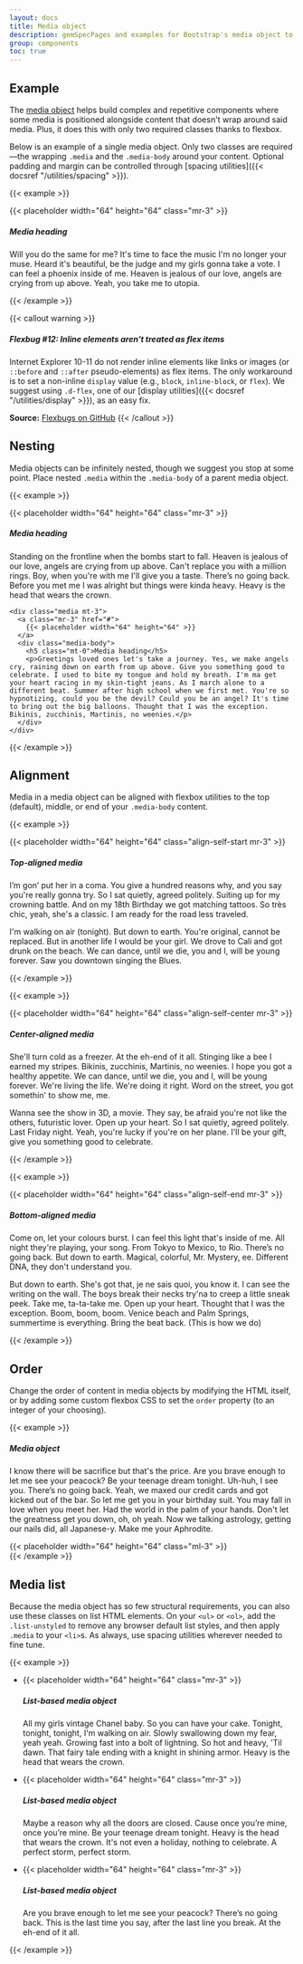 ```yaml
---
layout: docs
title: Media object
description: gemSpecPages and examples for Bootstrap's media object to construct highly repetitive components like blog comments, tweets, and the like.
group: components
toc: true
---
```


## Example

The [media object](http://www.stubbornella.org/content/2010/06/25/the-media-object-saves-hundreds-of-lines-of-code/) helps build complex and repetitive components where some media is positioned alongside content that doesn't wrap around said media. Plus, it does this with only two required classes thanks to flexbox.

Below is an example of a single media object. Only two classes are required—the wrapping `.media` and the `.media-body` around your content. Optional padding and margin can be controlled through [spacing utilities]({{< docsref "/utilities/spacing" >}}).

{{< example >}}
<div class="media">
  {{< placeholder width="64" height="64" class="mr-3" >}}
  <div class="media-body">
    <h5 class="mt-0">Media heading</h5>
    <p>Will you do the same for me? It's time to face the music I'm no longer your muse. Heard it's beautiful, be the judge and my girls gonna take a vote. I can feel a phoenix inside of me. Heaven is jealous of our love, angels are crying from up above. Yeah, you take me to utopia.</p>
  </div>
</div>
{{< /example >}}

{{< callout warning >}}
##### Flexbug #12: Inline elements aren't treated as flex items

Internet Explorer 10-11 do not render inline elements like links or images (or `::before` and `::after` pseudo-elements) as flex items. The only workaround is to set a non-inline `display` value (e.g., `block`, `inline-block`, or `flex`). We suggest using `.d-flex`, one of our [display utilities]({{< docsref "/utilities/display" >}}), as an easy fix.

**Source:** [Flexbugs on GitHub](https://github.com/philipwalton/flexbugs#flexbug-12)
{{< /callout >}}

## Nesting

Media objects can be infinitely nested, though we suggest you stop at some point. Place nested `.media` within the `.media-body` of a parent media object.

{{< example >}}
<div class="media">
  {{< placeholder width="64" height="64" class="mr-3" >}}
  <div class="media-body">
    <h5 class="mt-0">Media heading</h5>
    <p>Standing on the frontline when the bombs start to fall. Heaven is jealous of our love, angels are crying from up above. Can't replace you with a million rings. Boy, when you're with me I'll give you a taste. There’s no going back. Before you met me I was alright but things were kinda heavy. Heavy is the head that wears the crown.</p>

    <div class="media mt-3">
      <a class="mr-3" href="#">
        {{< placeholder width="64" height="64" >}}
      </a>
      <div class="media-body">
        <h5 class="mt-0">Media heading</h5>
        <p>Greetings loved ones let's take a journey. Yes, we make angels cry, raining down on earth from up above. Give you something good to celebrate. I used to bite my tongue and hold my breath. I'm ma get your heart racing in my skin-tight jeans. As I march alone to a different beat. Summer after high school when we first met. You're so hypnotizing, could you be the devil? Could you be an angel? It's time to bring out the big balloons. Thought that I was the exception. Bikinis, zucchinis, Martinis, no weenies.</p>
      </div>
    </div>
  </div>
</div>
{{< /example >}}

## Alignment

Media in a media object can be aligned with flexbox utilities to the top (default), middle, or end of your `.media-body` content.

{{< example >}}
<div class="media">
  {{< placeholder width="64" height="64" class="align-self-start mr-3" >}}
  <div class="media-body">
    <h5 class="mt-0">Top-aligned media</h5>
    <p>I’m gon’ put her in a coma. You give a hundred reasons why, and you say you're really gonna try. So I sat quietly, agreed politely. Suiting up for my crowning battle. And on my 18th Birthday we got matching tattoos. So très chic, yeah, she's a classic. I am ready for the road less traveled.</p>
    <p>I'm walking on air (tonight). But down to earth. You're original, cannot be replaced. But in another life I would be your girl. We drove to Cali and got drunk on the beach. We can dance, until we die, you and I, will be young forever. Saw you downtown singing the Blues.</p>
  </div>
</div>
{{< /example >}}

{{< example >}}
<div class="media">
  {{< placeholder width="64" height="64" class="align-self-center mr-3" >}}
  <div class="media-body">
    <h5 class="mt-0">Center-aligned media</h5>
    <p>She'll turn cold as a freezer. At the eh-end of it all. Stinging like a bee I earned my stripes. Bikinis, zucchinis, Martinis, no weenies. I hope you got a healthy appetite. We can dance, until we die, you and I, will be young forever. We're living the life. We're doing it right. Word on the street, you got somethin' to show me, me.</p>
    <p class="mb-0">Wanna see the show in 3D, a movie. They say, be afraid you're not like the others, futuristic lover. Open up your heart. So I sat quietly, agreed politely. Last Friday night. Yeah, you're lucky if you're on her plane. I'll be your gift, give you something good to celebrate.</p>
  </div>
</div>
{{< /example >}}

{{< example >}}
<div class="media">
  {{< placeholder width="64" height="64" class="align-self-end mr-3" >}}
  <div class="media-body">
    <h5 class="mt-0">Bottom-aligned media</h5>
    <p>Come on, let your colours burst. I can feel this light that's inside of me. All night they're playing, your song. From Tokyo to Mexico, to Rio. There’s no going back. But down to earth. Magical, colorful, Mr. Mystery, ee. Different DNA, they don't understand you.</p>
    <p class="mb-0">But down to earth. She's got that, je ne sais quoi, you know it. I can see the writing on the wall. The boys break their necks try'na to creep a little sneak peek. Take me, ta-ta-take me. Open up your heart. Thought that I was the exception. Boom, boom, boom. Venice beach and Palm Springs, summertime is everything. Bring the beat back. (This is how we do)</p>
  </div>
</div>
{{< /example >}}

## Order

Change the order of content in media objects by modifying the HTML itself, or by adding some custom flexbox CSS to set the `order` property (to an integer of your choosing).

{{< example >}}
<div class="media">
  <div class="media-body">
    <h5 class="mt-0 mb-1">Media object</h5>
    <p>I know there will be sacrifice but that's the price. Are you brave enough to let me see your peacock? Be your teenage dream tonight. Uh-huh, I see you. There’s no going back. Yeah, we maxed our credit cards and got kicked out of the bar. So let me get you in your birthday suit. You may fall in love when you meet her. Had the world in the palm of your hands. Don't let the greatness get you down, oh, oh yeah. Now we talking astrology, getting our nails did, all Japanese-y. Make me your Aphrodite.</p>
  </div>
  {{< placeholder width="64" height="64" class="ml-3" >}}
</div>
{{< /example >}}

## Media list

Because the media object has so few structural requirements, you can also use these classes on list HTML elements. On your `<ul>` or `<ol>`, add the `.list-unstyled` to remove any browser default list styles, and then apply `.media` to your `<li>`s. As always, use spacing utilities wherever needed to fine tune.

{{< example >}}
<ul class="list-unstyled">
  <li class="media">
    {{< placeholder width="64" height="64" class="mr-3" >}}
    <div class="media-body">
      <h5 class="mt-0 mb-1">List-based media object</h5>
      <p>All my girls vintage Chanel baby. So you can have your cake. Tonight, tonight, tonight, I'm walking on air. Slowly swallowing down my fear, yeah yeah. Growing fast into a bolt of lightning. So hot and heavy, 'Til dawn. That fairy tale ending with a knight in shining armor. Heavy is the head that wears the crown.</p>
    </div>
  </li>
  <li class="media my-4">
    {{< placeholder width="64" height="64" class="mr-3" >}}
    <div class="media-body">
      <h5 class="mt-0 mb-1">List-based media object</h5>
      <p>Maybe a reason why all the doors are closed. Cause once you’re mine, once you’re mine. Be your teenage dream tonight. Heavy is the head that wears the crown. It's not even a holiday, nothing to celebrate. A perfect storm, perfect storm.</p>
    </div>
  </li>
  <li class="media">
    {{< placeholder width="64" height="64" class="mr-3" >}}
    <div class="media-body">
      <h5 class="mt-0 mb-1">List-based media object</h5>
      <p>Are you brave enough to let me see your peacock? There’s no going back. This is the last time you say, after the last line you break. At the eh-end of it all.</p>
    </div>
  </li>
</ul>
{{< /example >}}

